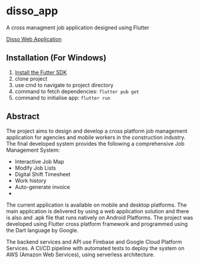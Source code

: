 # disso_app

A cross managment job application designed using Flutter

[Disso Web Application](https://Dissoapp.link)

## Installation (For Windows)

1) [Install the Futter SDK](https://docs.flutter.dev/get-started/install)
2) clone project
3) use cmd to navigate to project directory
4) command to fetch dependencies: ```flutter pub get```
5) command to initialise app: ```flutter run```

## Abstract

The project aims to design and develop a cross platform job management application for agencies 
and mobile workers in the construction industry. The final developed system provides the following 
a comprehensive Job Management System:

-	Interactive Job Map
-	Modify Job Lists
-	Digital Shift Timesheet
-	Work history
-	Auto-generate invoice
-	
The current application is available on mobile and desktop platforms. 
The main application is delivered by using a web application solution and there is also and .apk file that runs natively on Android Platforms.
The project was developed using Flutter cross platform framework and programmed using the Dart language by Google. 

The backend services and API use Firebase and Google Cloud Platform Services. 
A CI/CD pipeline with automated tests to deploy the system on AWS (Amazon Web Services), using serverless architecture.

